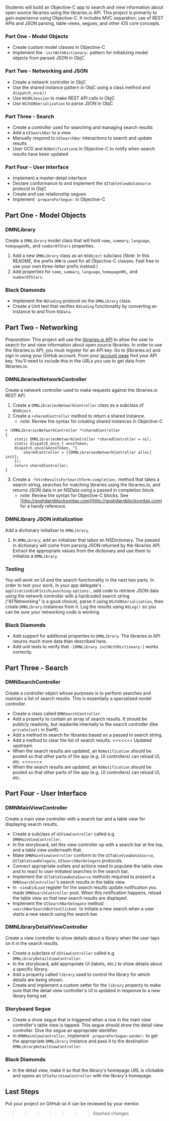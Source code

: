 Students will build an Objective-C app to search and view information about open source libraries using the libraries.io API. This project is primarily to gain experience using Objective-C. It includes MVC separation, use of REST APIs and JSON parsing, table views, segues, and other iOS core concepts.

### Part One - Model Objects

* Create custom model classes in Objective-C
* Implement the `-initWithDictionary:` pattern for initializing model objects from parsed JSON in ObjC

### Part Two - Networking and JSON

* Create a network controller in ObjC
* Use the shared instance pattern in ObjC using a class method and `dispatch_once()`
* Use `NSURLSession` to make REST API calls in ObjC
* Use `NSJSONSerialization` to parse JSON in ObjC

### Part Three - Search

* Create a controller used for searching and managing search results
* Add a `UISearchBar` to a view
* Manually respond to `UISearchBar` interactions to search and update results
* User GCD and `NSNotification`s in Objective-C to notify when search results have been updated

### Part Four - User Interface

* Implement a master-detail interface
* Declare conformance to and implement the `UITableViewDataSource` protocol in ObjC
* Create and use relationship segues
* Implement `-prepareForSegue:` in Objective-C

## Part One - Model Objects

### DMNLibrary

Create a `DMNLibrary` model class that will hold `name`, `summary`, `language`, `homepageURL`, and `numberOfStars` properties.

1. Add a new `DMNLibrary` class as an `NSObject` subclass (*Note*: In this README, the prefix `DMN` is used for all Objective-C classes. Feel free to use your own three-letter prefix instead.)
2. Add properties for `name`, `summary`, `language`, `homepageURL`, and `numberOfStars`.

### Black Diamonds

* Implement the `NSCoding` protocol on the `DMNLibrary` class.
* Create a Unit test that verifies `NSCoding` functionality by converting an instance to and from `NSData`.

## Part Two - Networking

*Preparation*: This project will use the [libraries.io API](https://libraries.io/api) to allow the user to search for and view information about open source libraries. In order to use the libraries.io API, you must register for an API key. Go to [libraries.io] and sign in using your GitHub account. From your [account page](https://libraries.io/account) find your API key. You'll need to include this in the URLs you use to get data from libraries.io.

### DMNLibrariesNetworkController

Create a network controller used to make requests against the libraries.io REST API.

1. Create a `DMNLibrariesNetworkController` class as a subclass of `NSObject`.
2. Create a `+sharedController` method to return a shared instance. 
    * note: Review the syntax for creating shared instances in Objective-C

```
+ (DMNLibrariesNetworkController *)sharedController
{
    static DMNLibrariesNetworkController *sharedController = nil;
    static dispatch_once_t onceToken;
    dispatch_once(&onceToken, ^{
        sharedController = [[DMNLibrariesNetworkController alloc] init];
    });
    return sharedController;
}
```

3. Create a `-fetchResultsForSearchTerm:completion:` method that takes a search string, searches for matching libraries using the libraries.io, and returns JSON data in an NSData using a passed in completion block.
	* note: Review the syntax for Objective-C blocks. See [http://goshdarnblocksyntax.com](http://goshdarnblocksyntax.com) for a handy reference.

### DMNLibrary JSON initialization

Add a dictionary initializer to `DMNLibrary`.

1. In `DMNLibrary`, add an initializer that takes an NSDictionary. The passed in dictionary will come from parsing JSON returned by the libraries API. Extract the appropriate values from the dictionary and use them to initialize a `DMNLibrary`.

### Testing

You will work on UI and the search functionality in the next two parts. In order to test your work, in your app delegate's `-applicationDidFinishLaunching:options:`, add code to retrieve JSON data using the network controller with a hardcoded search string ("AFNetworking" is a good choice), parse it using `NSJSONSerialization`, then create `DMNLibrary` instances from it. Log the results using `NSLog()` so you can be sure your networking code is working.

### Black Diamonds

* Add support for additional properties to `DMNLibrary`. The libraries.io API returns much more data than described here.
* Add unit tests to verify that `-[DMNLibrary initWithDictionary:]` works correctly.

## Part Three - Search

### DMNSearchController

Create a controller object whose purposes is to perform searches and maintain a list of search results. This is essentially a specialized model controller.

* Create a class called `DMNSearchController`.
* Add a property to contain an array of search results. It should be publicly readonly, but readwrite internally to the search controller (like `private(set)` in Swift).
* Add a method to search for libraries based on a passed in search string.
* Add a method to clear the list of search results.
<<<<<<< Updated upstream
* When the search results are updated, an `NSNotification` should be posted so that other parts of the app (e.g. UI controllers) can reload UI, etc.
=======
* When the search results are updated, an `NSNotification` should be posted so that other parts of the app (e.g. UI controllers) can reload UI, etc.

## Part Four - User Interface

### DMNMainViewController

Create a main view controller with a search bar and a table view for displaying search results.

* Create a subclass of `UIViewController` called e.g. `DMNMainViewController`.
* In the storyboard, set this view controller up with a search bar at the top, and a table view underneath that.
* Make `DMNMainViewController` conform to the `UITableViewDataSource`, `UITableViewDelegate`, `UISearchBarDelegate` protocols.
* Connect appropriate outlets and actions need to populate the table view and to react to user-initiated searches in the search bar.
* Implement the `UITableViewDataSource` methods required to present a `DMNSearchController`'s search results in the table view.
* In `-viewDidLoad` register for the search results update notification you made `DMNSearchController` post. When this notification happens, reload the table view so that new search results are displayed.
* Implement the `UISearchBarDelegate` method `-searchBarSearchButtonClicked:` to initiate a new search when a user starts a new search using the search bar.

### DMNLibraryDetailViewController

Create a view controller to show details about a library when the user taps on it in the search results.

* Create a subclass of `UIViewController` called e.g. `DMNLibraryDetailViewController`.
* In the storyboard, add appropriate UI (labels, etc.) to show details about a specific library.
* Add a property called `library` used to control the library for which details are being shown.
* Create and implement a custom setter for the `library` property to make sure that the detail view controller's UI is updated in response to a new library being set.

### Storyboard Segue

* Create a show segue that is triggered when a row in the main view controller's table view is tapped. This segue should show the detail view controller. Give the segue an appropriate identifier.
* In `DMNMainViewController`, implement `-prepareForSegue:sender:` to get the appropriate `DMNLibrary` instance and pass it to the destination `DMNLibraryDetailViewController`.

### Black Diamonds

* In the detail view, make it so that the library's homepage URL is clickable and opens an `SFSafariViewController` with the library's homepage.

## Last Steps

Put your project on GitHub so it can be reviewed by your mentor.
>>>>>>> Stashed changes
